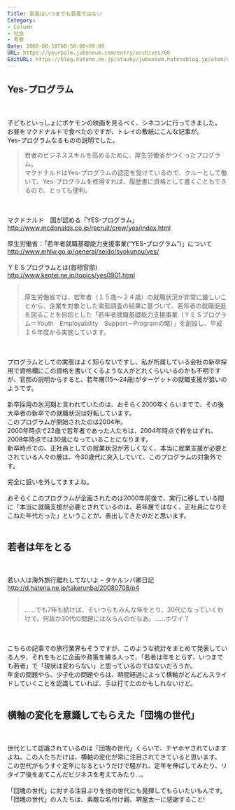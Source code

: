 ```yaml
---
Title: 若者はいつまでも若者ではない
Category:
- Column
- 社会
- 考察
Date: 2008-08-18T00:50:00+09:00
URL: https://yourpalm.jubenoum.com/entry/archives/60
EditURL: https://blog.hatena.ne.jp/atauky/jubenoum.hatenablog.jp/atom/entry/6653458415120883924
---
```


<h2>Yes-プログラム</h2>

<br /><br />子どもといっしょにポケモンの映画を見るべく、シネコンに行ってきました。<br />お昼をマクドナルドで食べたのですが、トレイの敷紙にこんな記事が。<br />Yes-プログラムなるものの説明でした。<br /><blockquote>若者のビジネススキルを高めるために、厚生労働省がつくったプログラム。<br />マクドナルドはYes-プログラムの認定を受けているので、クルーとして働いて、Yes-プログラムを修得すれば、履歴書に資格として書くこともできるので、とっても便利。</blockquote><br /><br />マクドナルド　国が認める「YES-プログラム」<br /><a href="http://www.mcdonalds.co.jp/recruit/crew/yes/index.html" title="マクドナルド　国が認める「YES-プログラム」">http://www.mcdonalds.co.jp/recruit/crew/yes/index.html</a><br /><br />厚生労働省：「若年者就職基礎能力支援事業(“YES-プログラム”)」について<br />http://www.mhlw.go.jp/general/seido/syokunou/yes/<br /><br />ＹＥＳプログラムとは(首相官邸)<br /><a href="http://www.kentei.ne.jp/topics/yes0901.html" title="ＹＥＳプログラムとは">http://www.kentei.ne.jp/topics/yes0901.html</a><br /><blockquote cite="http://www.kentei.ne.jp/topics/yes0901.html" title="ＹＥＳプログラムとは"><p><br />厚生労働省では、若年者（１５歳～２４歳）の就職状況が非常に厳しいことから、企業を対象とした実態調査の結果に基づいて、若年者の就職促進を図ることを目的とした「若年者就職基礎能力支援事業（ＹＥＳプログラム＝Youth　Employability　Support－Programの略）」を創設し、平成１６年度から実施しています。<br /></p></blockquote><br /><br />プログラムとしての実態はよく知らないですし、私が所属している会社の新卒採用で資格欄にこの資格を書いてくるような人がどれくらいいるのかも不明ですが、官邸の説明からすると、若年層(15～24歳)がターゲットの就職支援が狙いのようです。<br /><br />新卒採用の氷河期と言われていたのは、おそらく2000年くらいまでで、その後大卒者の新卒での就職状況は好転しています。<br />このプログラムが開始されたのは2004年。<br />2000年時点で22歳で若年者であった人たちは、2004年時点で枠をはずれ、2008年時点では30歳になっていることになります。<br />新卒時点での、正社員としての就業状況が芳しくなく、本当に就業支援が必要とされている人々の層は、今30歳代に突入していて、このプログラムの対象外です。<br /><br />完全に狙いを外してますよね。<br /><br />おそらくこのプログラムが企画されたのは2000年前後で、実行に移している間に「本当に就職支援が必要とされているのは、若年層ではなく、正社員になりそこねた年代だった」ということが、表出してきたのだと思います。<br /><br />

<h2>若者は年をとる</h2>
<br /><br />若い人は海外旅行離れしてないよ - タケルンバ卿日記<br /><a href="http://d.hatena.ne.jp/takerunba/20080708/p4" title="若い人は海外旅行離れしてないよ - タケルンバ卿日記">http://d.hatena.ne.jp/takerunba/20080708/p4</a><br /><blockquote cite="http://d.hatena.ne.jp/takerunba/20080708/p4" title="若い人は海外旅行離れしてないよ - タケルンバ卿日記"><p><br />……でも7年も続けば、そいつらもみんな年をとり、30代になっていくわけで。何故か30代の問題にはならんのだなあ。……ホワイ？<br /></p></blockquote><br /><br />こちらの記事での旅行業界もそうですが、このような統計をまとめて発表している人や、それをもとに企画や政策を練る人って、「若者は年をとらず、いつまでも若者」で「現状は変わらない」と思っているのではないだろうか。<br />年金の問題やら、少子化の問題やらは、時間経過によって横軸がどんどんスライドしていくことを認識していれば、手は打てたのかもしれないけど。<br /><br />

<h2>横軸の変化を意識してもらえた「団塊の世代」</h2>
<br /><br />世代として認識されているのは「団塊の世代」くらいで、チヤホヤされていますよね。この人たちだけは、横軸の変化が常に注目されてきていると思います。<br />この世代がもうすぐ定年になるというだけで騒がれ、定年を伸ばしてみたり、リタイア後をあてこんだビジネスを考えてみたり...。<br /><br />「団塊の世代」に対する注目ぶりを他の世代にも発揮してもらいたいもんです。<br />「団塊の世代」の人たちは、素敵な名付け親、堺屋太一に感謝すること!
